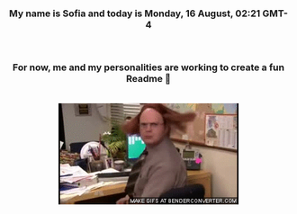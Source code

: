 


<div align="center">
<h3 >My name is Sofia and today is Monday, 16 August, 02:21 GMT-4</h3><br>
<h3 >For now, me and my personalities are working to create a fun Readme 👋
</h3><br>
<img src='img/dwight.gif' alt='working...'/>
</div>
